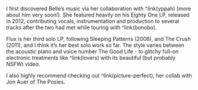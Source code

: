 I first discovered Belle’s music via her collaboration with ^link(yppah) (more about him very soon!). She featured heavily on his Eighty One LP, released in 2012, contributing vocals, instrumentation and production to several tracks after the two had met while touring with ^link(bonobo).

Flux is her third solo LP, following Sleeping Patterns (2008), and The Crush (2011), and I think it’s her best solo work so far. The style varies between the acoustic piano and voice number The Good Life - to glitchy full-on electronic treatments like ^link(lovers) with its beautiful (but probably NSFW) video.

I also highly recommend checking out ^link(picture-perfect), her collab with Jon Auer of The Posies.

